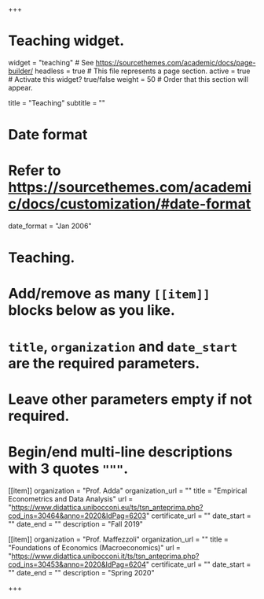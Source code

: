 +++
# Teaching widget.
widget = "teaching"  # See https://sourcethemes.com/academic/docs/page-builder/
headless = true  # This file represents a page section.
active = true  # Activate this widget? true/false
weight = 50  # Order that this section will appear.

title = "Teaching"
subtitle = ""

# Date format
#   Refer to https://sourcethemes.com/academic/docs/customization/#date-format
date_format = "Jan 2006"

# Teaching.
#   Add/remove as many `[[item]]` blocks below as you like.
#   `title`, `organization` and `date_start` are the required parameters.
#   Leave other parameters empty if not required.
#   Begin/end multi-line descriptions with 3 quotes `"""`.

[[item]]
  organization = "Prof. Adda"
  organization_url = ""
  title = "Empirical Econometrics and Data Analysis"
  url = "https://www.didattica.unibocconi.eu/ts/tsn_anteprima.php?cod_ins=30464&anno=2020&IdPag=6203"
  certificate_url = ""
  date_start = ""
  date_end = ""
  description = "Fall 2019"

[[item]]
  organization = "Prof. Maffezzoli"
  organization_url = ""
  title = "Foundations of Economics (Macroeconomics)"
  url = "https://www.didattica.unibocconi.it/ts/tsn_anteprima.php?cod_ins=30453&anno=2020&IdPag=6204"
  certificate_url = ""
  date_start = ""
  date_end = ""
  description = "Spring 2020"

+++
